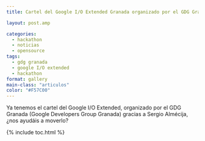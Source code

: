 ```yaml
---
title: Cartel del Google I/O Extended Granada organizado por el GDG Granada

layout: post.amp

categories:
  - hackathon
  - noticias
  - opensource
tags:
  - gdg granada
  - google I/O extended
  - hackathon
format: gallery
main-class: "articulos"
color: "#F57C00"
---
```

Ya tenemos el cartel del Google I/O Extended, organizado por el GDG Granada (Google Developers Group Granada) gracias a Sergio Almécija, ¿nos ayudáis a moverlo?

[<amp-img src="/assets/img/2012/06/gdg1.jpg" alt="" title="gdg" width="1440px" height="900px" />][1]



 [1]: /assets/img/2012/06/gdg1.jpg

{% include toc.html %}
